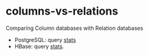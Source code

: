 # columns-vs-relations
Comparing Column databases with Relation databases

- PostgreSQL: query [stats](./postgres/STATS.md)
- HBase: query [stats](./hbase/STATS.md).